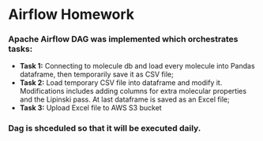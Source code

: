 # Airflow Homework

### Apache Airflow DAG was implemented which orchestrates tasks:
- **Task 1:** Connecting to molecule db and load every molecule into Pandas dataframe, then temporarily save it as CSV file;
- **Task 2:** Load temporary CSV file into dataframe and modify it. Modifications includes adding columns for extra molecular properties and the Lipinski pass. At last dataframe is saved as an Excel file;
- **Task 3:** Upload Excel file to AWS S3 bucket

### Dag is shceduled so that it will be executed daily.